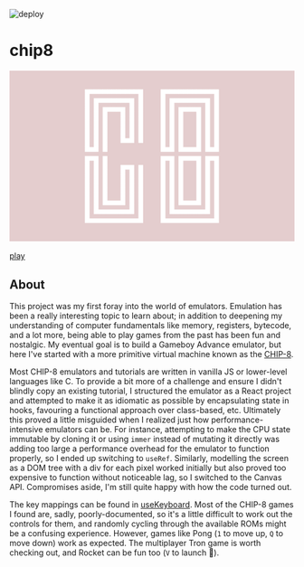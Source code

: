 ![deploy](https://github.com/sam4815/chip8/actions/workflows/deploy.yaml/badge.svg)

# chip8

![Chip 8 Title](./public/chip8title.png)

[play](https://sam4815.github.io/chip8)

## About

This project was my first foray into the world of emulators. Emulation has been a really interesting topic to learn about; in addition to deepening my understanding of computer fundamentals like memory, registers, bytecode, and a lot more, being able to play games from the past has been fun and nostalgic. My eventual goal is to build a Gameboy Advance emulator, but here I've started with a more primitive virtual machine known as the [CHIP-8](https://en.wikipedia.org/wiki/CHIP-8).

Most CHIP-8 emulators and tutorials are written in vanilla JS or lower-level languages like C. To provide a bit more of a challenge and ensure I didn't blindly copy an existing tutorial, I structured the emulator as a React project and attempted to make it as idiomatic as possible by encapsulating state in hooks, favouring a functional approach over class-based, etc. Ultimately this proved a little misguided when I realized just how performance-intensive emulators can be. For instance, attempting to make the CPU state immutable by cloning it or using `immer` instead of mutating it directly was adding too large a performance overhead for the emulator to function properly, so I ended up switching to `useRef`. Similarly, modelling the screen as a DOM tree with a div for each pixel worked initially but also proved too expensive to function without noticeable lag, so I switched to the Canvas API. Compromises aside, I'm still quite happy with how the code turned out.

The key mappings can be found in [useKeyboard](src/hooks/useKeyboard.js). Most of the CHIP-8 games I found are, sadly, poorly-documented, so it's a little difficult to work out the controls for them, and randomly cycling through the available ROMs might be a confusing experience. However, games like Pong (`1` to move up, `Q` to move down) work as expected. The multiplayer Tron game is worth checking out, and Rocket can be fun too (`V` to launch 🚀).
